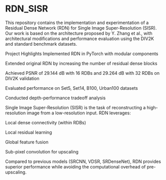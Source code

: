 # RDN_SISR
This repository contains the implementation and experimentation of a Residual Dense Network (RDN) for Single Image Super-Resolution (SISR). Our work is based on the architecture proposed by Y. Zhang et al., with architectural modifications and performance evaluation using the DIV2K and standard benchmark datasets.

Project Highlights
Implemented RDN in PyTorch with modular components

Extended original RDN by increasing the number of residual dense blocks

Achieved PSNR of 29.144 dB with 16 RDBs and 29.264 dB with 32 RDBs on DIV2K validation

Evaluated performance on Set5, Set14, B100, Urban100 datasets

Conducted depth-performance tradeoff analysis


Single Image Super-Resolution (SISR) is the task of reconstructing a high-resolution image from a low-resolution input. RDN leverages:

Local dense connectivity (within RDBs)

Local residual learning

Global feature fusion

Sub-pixel convolution for upscaling

Compared to previous models (SRCNN, VDSR, SRDenseNet), RDN provides superior performance while avoiding the computational overhead of pre-upscaling.
